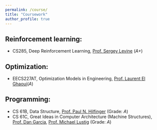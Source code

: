 ```yaml
---
permalink: /course/
title: "Coursework"
author_profile: true
---
```


## Reinforcement learning:
* CS285, Deep Reinforcement Learning, [Prof. Sergey Levine](https://people.eecs.berkeley.edu/~svlevine/) (*A+*)

## Optimization:
* EECS227AT, Optimization Models in Engineering, [Prof. Laurent El Ghaoui](https://people.eecs.berkeley.edu/~elghaoui/)(*A*)

## Programming:
* CS 61B, Data Structure, [Prof. Paul N. Hilfinger](https://www2.eecs.berkeley.edu/Faculty/Homepages/hilfinger.html) (Grade: *A*)
* CS 61C, Great Ideas in Computer Architecture (Machine Structures), [Prof. Dan Garcia](https://www2.eecs.berkeley.edu/Faculty/Homepages/garcia.html), [Prof. Michael Lustig](https://www2.eecs.berkeley.edu/Faculty/Homepages/mlustig.html) (Grade: *A*)
